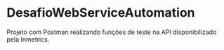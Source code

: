 # DesafioWebServiceAutomation
Projeto com Postman realizando funções de teste na API disponibilizado pela Inmetrics.
